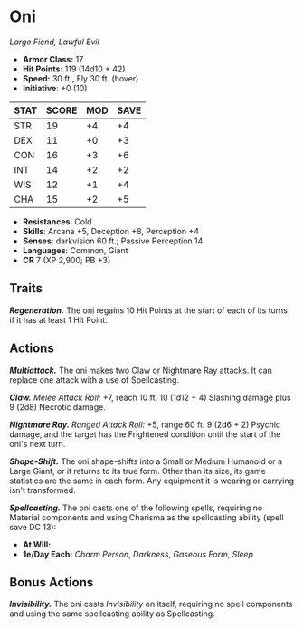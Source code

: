# Oni

*Large Fiend, Lawful Evil*

- **Armor Class:** 17
- **Hit Points:** 119 (14d10 + 42)
- **Speed:** 30 ft., Fly 30 ft. (hover)
- **Initiative**: +0 (10)

|STAT|SCORE|MOD|SAVE|
| --- | --- | --- | ---- |
| STR | 19 | +4 | +4 |
| DEX | 11 | +0 | +3 |
| CON | 16 | +3 | +6 |
| INT | 14 | +2 | +2 |
| WIS | 12 | +1 | +4 |
| CHA | 15 | +2 | +5 |

- **Resistances**: Cold
- **Skills**: Arcana +5, Deception +8, Perception +4
- **Senses**: darkvision 60 ft.; Passive Perception 14
- **Languages**: Common, Giant
- **CR** 7 (XP 2,900; PB +3)

## Traits

***Regeneration.*** The oni regains 10 Hit Points at the start of each of its turns if it has at least 1 Hit Point.


## Actions

***Multiattack.*** The oni makes two Claw or Nightmare Ray attacks. It can replace one attack with a use of Spellcasting.

***Claw.*** *Melee Attack Roll:* +7, reach 10 ft. 10 (1d12 + 4) Slashing damage plus 9 (2d8) Necrotic damage.

***Nightmare Ray.*** *Ranged Attack Roll:* +5, range 60 ft. 9 (2d6 + 2) Psychic damage, and the target has the Frightened condition until the start of the oni's next turn.

***Shape-Shift.*** The oni shape-shifts into a Small or Medium Humanoid or a Large Giant, or it returns to its true form. Other than its size, its game statistics are the same in each form. Any equipment it is wearing or carrying isn't transformed.

***Spellcasting.*** The oni casts one of the following spells, requiring no Material components and using Charisma as the spellcasting ability (spell save DC 13):

- **At Will:** 
- **1e/Day Each:** *Charm Person*, *Darkness*, *Gaseous Form*, *Sleep*

## Bonus Actions

***Invisibility.*** The oni casts *Invisibility* on itself, requiring no spell components and using the same spellcasting ability as Spellcasting.

